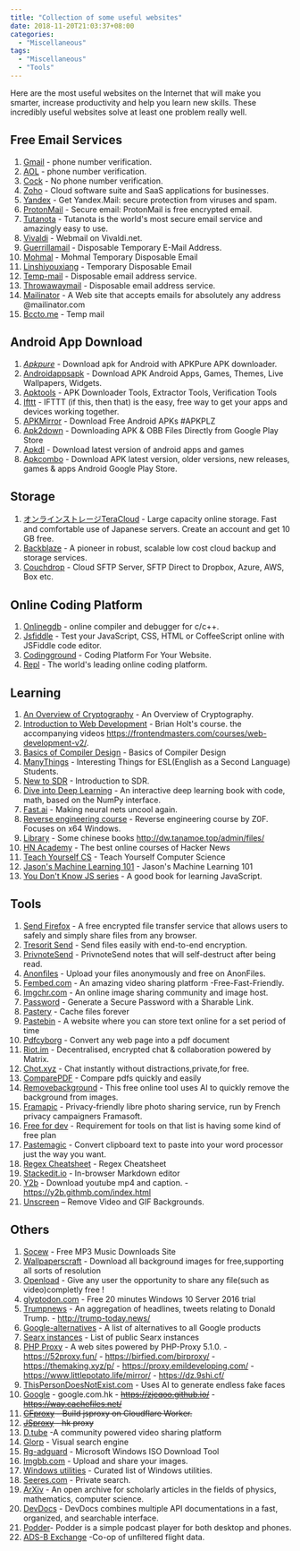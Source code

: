 ```yaml
---
title: "Collection of some useful websites"
date: 2018-11-20T21:03:37+08:00
categories:
  - "Miscellaneous"
tags:
  - "Miscellaneous"
  - "Tools"
---
```


Here are the most useful websites on the Internet that will make you smarter, increase productivity and help you learn new skills. These incredibly useful websites solve at least one problem really well. 

<!--more-->

## Free Email Services

1. [Gmail](https://accounts.google.com/SignUp?hl=ja) - phone number verification.
2. [AOL](https://login.aol.com/) - phone number verification.
3. [Cock](https://cock.li/) - No phone number verification.
4. [Zoho](https://www.zoho.com/) - Cloud software suite and SaaS applications for businesses.
5. [Yandex](https://www.yandex.com/) - Get Yandex.Mail: secure protection from viruses and spam.
6. [ProtonMail](https:/www.protonmail.com/) - Secure email: ProtonMail is free encrypted email.
7. [Tutanota](https://tutanota.com/) - Tutanota is the world's most secure email service and amazingly easy to use.
8. [Vivaldi](https://vivaldi.net/) - Webmail on Vivaldi.net.
9. [Guerrillamail](https://www.guerrillamail.com/zh/) - Disposable Temporary E-Mail Address.
10. [Mohmal](https://www.mohmal.com/zh) - Mohmal Temporary Disposable Email
11. [Linshiyouxiang](http://www.linshiyouxiang.net/) - Temporary Disposable Email
12. [Temp-mail](https://temp-mail.org/) - Disposable email address service.
13. [Throwawaymail](https://www.throwawaymail.com) -  Disposable email address service.
14. [Mailinator](https://www.mailinator.com) -  A Web site that accepts emails for absolutely any address @mailinator.com
38. [Bccto.me](http://mail.bccto.me/?lang=cn) - Temp mail

## Android App Download

1. [*Apkpure*](https://vu.qnid.cc/index.php?q=aHR0cHM6Ly9hcGtwdXJlLmNvbS8) - Download apk for Android with APKPure APK downloader. 
2. [Androidappsapk](https://androidappsapk.co/) - Download APK Android Apps, Games, Themes, Live Wallpapers, Widgets.
3. [Apktools](https://apk.tools/) - APK Downloader Tools, Extractor Tools, Verification Tools
4. [Ifttt](https://ifttt.com/) - IFTTT (if this, then that) is the easy, free way to get your apps and devices working together. 
5. [APKMirror](https://go.goso.workers.dev/-----https://www.apkmirror.com/) - Download Free Android APKs #APKPLZ
6. [Apk2down](https://apk2down.com/apk-downloader/) - Downloading APK & OBB Files Directly from Google Play Store
7. [Apkdl](https://apkdl.in/) - Download latest version of android apps and games
8. [Apkcombo](https://apkcombo.com) - Download APK latest version, older versions, new releases, games & apps Android Google Play Store.

## Storage
1. [オンラインストレージTeraCloud](https://yura.teracloud.jp/dav/) - Large capacity online storage. Fast and comfortable use of Japanese servers. Create an account and get 10 GB free.
2. [Backblaze](https://www.backblaze.com/) -  A pioneer in robust, scalable low cost cloud backup and storage services.
3. [Couchdrop](https://couchdrop.io) - Cloud SFTP Server, SFTP Direct to Dropbox, Azure, AWS, Box etc.


## Online Coding Platform
1. [Onlinegdb](https://www.onlinegdb.com/) - online compiler and debugger for c/c++.
2. [Jsfiddle](https://jsfiddle.net/) - Test your JavaScript, CSS, HTML or CoffeeScript online with JSFiddle code editor.
3. [Codingground](https://www.tutorialspoint.com/codingground.htm) - Coding Platform For Your Website.
4. [Repl](https://repl.it/repls) - The world's leading online coding platform.

## Learning
1. [An Overview of Cryptography](https://www.garykessler.net/library/crypto.html) -  An Overview of Cryptography.
2. [Introduction to Web Development](https://btholt.github.io/intro-to-web-dev-v2/) - Brian Holt's course. the accompanying videos https://frontendmasters.com/courses/web-development-v2/.
3. [Basics of Compiler Design](http://hjemmesider.diku.dk/~torbenm/Basics/basics_lulu2.pdf) - Basics of Compiler Design
4. [ManyThings](http://www.manythings.org/) - Interesting Things for ESL(English as a Second Language) Students.
5. [New to SDR](https://luaradio.io/new-to-sdr.html) - Introduction to SDR.
6. [Dive into Deep Learning](https://d2l.ai/) - An interactive deep learning book with code, math, based on the NumPy interface.
7. [Fast.ai](https://www.fast.ai/) - Making neural nets uncool again.
8. [Reverse engineering course](https://github.com/0xZ0F/Z0FCourse_ReverseEngineering) - Reverse engineering course by Z0F. Focuses on x64 Windows.
9. [Library](https://545c.com/dir/7823036-11625293-090948) - Some chinese books http://dw.tanamoe.top/admin/files/
10. [HN Academy](https://yahnd.com/academy/) - The best online courses of Hacker News
11. [Teach Yourself CS](https://teachyourselfcs.com/) - Teach Yourself Computer Science
12. [Jason's Machine Learning 101](https://docs.google.com/presentation/d/1kSuQyW5DTnkVaZEjGYCkfOxvzCqGEFzWBy4e9Uedd9k/edit#slide=id.g1e301fae90_1_576
) - Jason's Machine Learning 101
13. [You Don't Know JS series](https://github.com/getify/You-Dont-Know-JS) - A good book for learning JavaScript.

## Tools
1. [Send Firefox](https://send.firefox.com/) - A free encrypted file transfer service that allows users to safely and simply share files from any browser.
2. [Tresorit Send](https://send.tresorit.com/) - Send files easily with end-to-end encryption.
3. [PrivnoteSend](https://privnote.com/) - PrivnoteSend notes that will self-destruct after being read.
4. [Anonfiles](https://anonfiles.com/) - Upload your files anonymously and free on AnonFiles.
5. [Fembed.com](https://www.fembed.net/) - An amazing video sharing platform -Free-Fast-Friendly.
6. [Imgchr.com](https://imgchr.com/) - An online image sharing community and image host.
7. [Password](https://password.devro.club/) - Generate a Secure Password with a Sharable Link.
8. [Pastery](https://www.pastery.net/) - Cache files forever
9. [Pastebin](https://paste.ubuntu.com/) - A website where you can store text online for a set period of time
10. [Pdfcyborg](https://pdfcyborg.com/) - Convert any web page into a pdf document
11. [Riot.im](https://riot.im/experimental/) - Decentralised, encrypted chat & collaboration powered by Matrix.
12. [Chot.xyz](https://chot.xyz/) - Chat instantly without distractions,private,for free.
13. [ComparePDF](https://www.parepdf.com/) - Compare pdfs quickly and easily
14. [Removebackground](https://www.remove.bg/) - This free online tool uses AI to quickly remove the background from images. 
15. [Framapic](https://framapic.org/) - Privacy-friendly libre photo sharing service, run by French privacy campaigners Framasoft.
16. [Free for dev](https://github.com/ripienaar/free-for-dev) - Requirement for tools on that list is having some kind of free plan
17. [Pastemagic](https://pastemagic.com/) - Convert clipboard text to paste into your word processor just the way you want.
18. [Regex Cheatsheet](https://ihateregex.io/) - Regex Cheatsheet
19. [Stackedit.io](https://stackedit.io/app#) -  In-browser Markdown editor
20. [Y2b](https://y2b.treant.me/) - Download youtube mp4 and caption. - https://y2b.githmb.com/index.html
21. [Unscreen](https://www.unscreen.com/) – Remove Video and GIF Backgrounds.

## Others

1. [Socew](http://www.socew.cn/) - Free MP3 Music Downloads Site
2. [Wallpaperscraft](https://wallpaperscraft.com) - Download all background images for free,supporting all sorts of resolution 
3. [Openload](https://openload.co) - Give any user the opportunity to share any file(such as video)completly free !
4. [glyptodon.com](https://demo.glyptodon.com) -  Free 20 minutes Windows 10 Server 2016 trial
5. [Trumpnews](http://www.trump-news.today) - An aggregation of headlines, tweets relating to Donald Trump. - http://trump-today.news/
6. [Google-alternatives](https://restoreprivacy.com/google-alternatives/) - A list of alternatives to all Google products
7. [Searx instances](https://github.com/asciimoo/searx/wiki/Searx-instances) - List of public Searx instances
8. [PHP Proxy](https://vu.qnid.cc/) - A web sites powered by PHP-Proxy 5.1.0. - https://52proxy.fun/ - https://birfied.com/birproxy/  - https://themaking.xyz/p/ - https://proxy.emildeveloping.com/ - https://www.littlepotato.life/mirror/ - https://dz.9shi.cf/
9. [ThisPersonDoesNotExist.com](https://www.thispersondoesnotexist.com/) -  Uses AI to generate endless fake faces
10. [Google](https://twothreewang.github.io/proxy/-----https://www.google.com) - google.com.hk  - ~~https://zjcqoo.github.io/~~ - ~~https://way.cachefiles.net/~~
11. ~~[CFproxy](https://gg.smiling.workers.dev/) - Build jsproxy on Cloudflare Worker.~~
12. ~~[JSproxy](https://js.52proxy.fun/) - hk proxy~~
13. [D.tube](https://d.tube/) -A community powered video sharing platform 
14. [Glorp](https://glorp.co/) - Visual search engine
15. [Rg-adguard](https://tb.rg-adguard.net/public.php) - Microsoft Windows ISO Download Tool 
16. [Imgbb.com](https://imgbb.com/) - Upload and share your images.
17. [Windows utilities](https://orga.cat/posts/windows-utilities) - Curated list of Windows utilities.
18. [Seeres.com](https://seeres.com/) -  Private search.
19. [ArXiv](https://arxiv.org/) - An open archive for scholarly articles in the fields of physics, mathematics, computer science.
20. [DevDocs](https://devdocs.io/) - DevDocs combines multiple API documentations in a fast, organized, and searchable interface.
21. [Podder](https://podder.app)- Podder is a simple podcast player for both desktop and phones.
22. [ADS-B Exchange](https://tar1090.adsbexchange.com/?icao=7814fc) -Co-op of unfiltered flight data.
